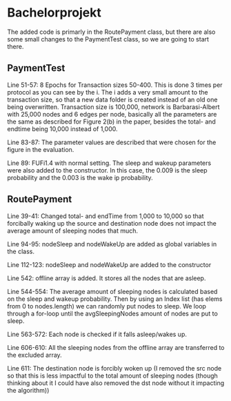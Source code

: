 # Bachelorprojekt
The added code is primarly in the RoutePayment class, but there are also some small changes to the PaymentTest class, so we are going to start there.

## PaymentTest
Line 51-57: 8 Epochs for Transaction sizes 50-400. This is done 3 times per protocol as you can see by the i. The i adds a very small amount to the transaction size, so that a new data folder is created instead of an old one being overwritten. 
Transaction size is 100,000, network is Barbarasi-Albert with 25,000 nodes and 6 edges per node, basically all the parameters are the same as described for Figure 2(b) in the paper, besides the total- and endtime being 10,000 instead of 1,000. 

Line 83-87: The parameter values are described that were chosen for the figure in the evaluation. 

Line 89: FUFi1.4 with normal setting. The sleep and wakeup parameters were also added to the constructor. In this case, the 0.009 is the sleep probability and the 0.003 is the wake ip probability. 

## RoutePayment 
Line 39-41: Changed total- and endTime from 1,000 to 10,000 so that forcibally waking up the source and destination node does not impact the average amount of sleeping nodes that much. 

Line 94-95: nodeSleep and nodeWakeUp are added as global variables in the class. 

Line 112-123: nodeSleep and nodeWakeUp are added to the constructor

Line 542: offline array is added. It stores all the nodes that are asleep. 

Line 544-554: The average amount of sleeping nodes is calculated based on the sleep and wakeup probability. Then by using an Index list (has elems from 0 to nodes.length) we can randomly put nodes to sleep. We loop through a for-loop until the avgSleepingNodes amount of nodes are put to sleep. 

Line 563-572: Each node is checked if it falls asleep/wakes up. 

Line 606-610: All the sleeping nodes from the offline array are transferred to the excluded array. 

Line 611: The destination node is forcibly woken up (I removed the src node so that this is less impactful to the total amount of sleeping nodes (though thinking about it I could have also removed the dst node without it impacting the algorithm))
